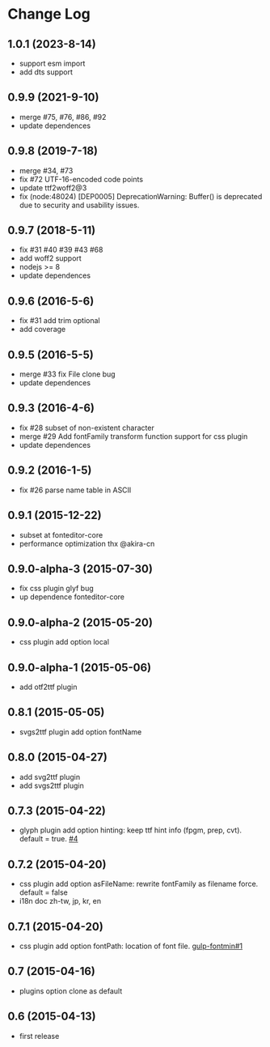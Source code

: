 # Change Log

## 1.0.1 (2023-8-14)
- support esm import
- add dts support

## 0.9.9 (2021-9-10)
- merge #75, #76, #86, #92
- update dependences

## 0.9.8 (2019-7-18)
- merge #34, #73
- fix #72 UTF-16-encoded code points
- update ttf2woff2@3
- fix (node:48024) [DEP0005] DeprecationWarning: Buffer() is deprecated due to security and usability issues.

## 0.9.7 (2018-5-11)
- fix #31 #40 #39 #43 #68
- add woff2 support
- nodejs >= 8
- update dependences

## 0.9.6 (2016-5-6)
- fix #31 add trim optional
- add coverage

## 0.9.5 (2016-5-5)
- merge #33 fix File clone bug
- update dependences

## 0.9.3 (2016-4-6)
- fix #28 subset of non-existent character
- merge #29 Add fontFamily transform function support for css plugin
- update dependences

## 0.9.2 (2016-1-5)
- fix #26 parse name table in ASCII

## 0.9.1 (2015-12-22)
- subset at fonteditor-core
- performance optimization thx @akira-cn

## 0.9.0-alpha-3 (2015-07-30)

- fix css plugin glyf bug
- up dependence fonteditor-core

## 0.9.0-alpha-2 (2015-05-20)

- css plugin add option local

## 0.9.0-alpha-1 (2015-05-06)

- add otf2ttf plugin

## 0.8.1 (2015-05-05)

- svgs2ttf plugin add option fontName

## 0.8.0 (2015-04-27)

- add svg2ttf plugin
- add svgs2ttf plugin

## 0.7.3 (2015-04-22)

- glyph plugin add option hinting: keep ttf hint info (fpgm, prep, cvt). default = true. [\#4](https://github.com/ecomfe/fontmin/issues/4)

## 0.7.2 (2015-04-20)

- css plugin add option asFileName: rewrite fontFamily as filename force. default = false
- i18n doc zh-tw, jp, kr, en

## 0.7.1 (2015-04-20)

- css plugin add option fontPath: location of font file. [gulp-fontmin\#1](https://github.com/ecomfe/gulp-fontmin/issues/1)

## 0.7 (2015-04-16)

- plugins option clone as default

## 0.6 (2015-04-13)

- first release

